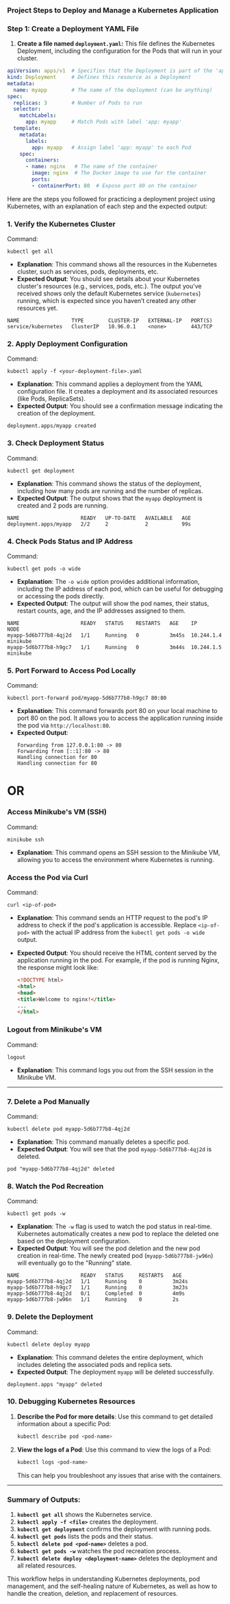 ### Project Steps to Deploy and Manage a Kubernetes Application 

### **Step 1: Create a Deployment YAML File**
1. **Create a file named `deployment.yaml`:**
   This file defines the Kubernetes Deployment, including the configuration for the Pods that will run in your cluster.

```yaml
apiVersion: apps/v1  # Specifies that the Deployment is part of the 'apps' API group
kind: Deployment     # Defines this resource as a Deployment
metadata:
  name: myapp        # The name of the deployment (can be anything)
spec:
  replicas: 3        # Number of Pods to run
  selector:
    matchLabels:
      app: myapp     # Match Pods with label 'app: myapp'
  template:
    metadata:
      labels:
        app: myapp   # Assign label 'app: myapp' to each Pod
    spec:
      containers:
      - name: nginx   # The name of the container
        image: nginx  # The Docker image to use for the container
        ports:
        - containerPort: 80  # Expose port 80 on the container
```

Here are the steps you followed for practicing a deployment project using Kubernetes, with an explanation of each step and the expected output:

### 1. **Verify the Kubernetes Cluster**
   Command:
   ```
   kubectl get all
   ```
   - **Explanation**: This command shows all the resources in the Kubernetes cluster, such as services, pods, deployments, etc.
   - **Expected Output**: You should see details about your Kubernetes cluster's resources (e.g., services, pods, etc.). The output you've received shows only the default Kubernetes service (`kubernetes`) running, which is expected since you haven’t created any other resources yet.

   ```
   NAME                 TYPE        CLUSTER-IP   EXTERNAL-IP   PORT(S)
   service/kubernetes   ClusterIP   10.96.0.1    <none>        443/TCP
   ```

### 2. **Apply Deployment Configuration**
   Command:
   ```
   kubectl apply -f <your-deployment-file>.yaml
   ```
   - **Explanation**: This command applies a deployment from the YAML configuration file. It creates a deployment and its associated resources (like Pods, ReplicaSets).
   - **Expected Output**: You should see a confirmation message indicating the creation of the deployment.
   ```
   deployment.apps/myapp created
   ```

### 3. **Check Deployment Status**
   Command:
   ```
   kubectl get deployment
   ```
   - **Explanation**: This command shows the status of the deployment, including how many pods are running and the number of replicas.
   - **Expected Output**: The output shows that the `myapp` deployment is created and 2 pods are running.
   ```
   NAME                    READY   UP-TO-DATE   AVAILABLE   AGE       
   deployment.apps/myapp   2/2     2            2           99s       
   ```

### 4. **Check Pods Status and IP Address**
   Command:
   ```
   kubectl get pods -o wide
   ```
   - **Explanation**: The `-o wide` option provides additional information, including the IP address of each pod, which can be useful for debugging or accessing the pods directly.
   - **Expected Output**: The output will show the pod names, their status, restart counts, age, and the IP addresses assigned to them.
   ```
   NAME                    READY   STATUS    RESTARTS   AGE    IP            NODE
   myapp-5d6b777b8-4qj2d   1/1     Running   0          3m45s  10.244.1.4    minikube
   myapp-5d6b777b8-h9gc7   1/1     Running   0          3m44s  10.244.1.5    minikube
   ```

### 5. **Port Forward to Access Pod Locally**
   Command:
   ```
   kubectl port-forward pod/myapp-5d6b777b8-h9gc7 80:80
   ```
   - **Explanation**: This command forwards port 80 on your local machine to port 80 on the pod. It allows you to access the application running inside the pod via `http://localhost:80`.
   - **Expected Output**:
     ```
     Forwarding from 127.0.0.1:80 -> 80
     Forwarding from [::1]:80 -> 80
     Handling connection for 80
     Handling connection for 80
     ```

# OR

### **Access Minikube's VM (SSH)**
   Command:
   ```
   minikube ssh
   ```
   - **Explanation**: This command opens an SSH session to the Minikube VM, allowing you to access the environment where Kubernetes is running.

### **Access the Pod via Curl**
   Command:
   ```
   curl <ip-of-pod>
   ```
   - **Explanation**: This command sends an HTTP request to the pod's IP address to check if the pod's application is accessible. Replace `<ip-of-pod>` with the actual IP address from the `kubectl get pods -o wide` output.
   
   - **Expected Output**: You should receive the HTML content served by the application running in the pod. For example, if the pod is running Nginx, the response might look like:
     ```html
     <!DOCTYPE html>
     <html>
     <head>
     <title>Welcome to nginx!</title>
     ...
     </html>
     ```

### **Logout from Minikube's VM**
   Command:
   ```
   logout
   ```
   - **Explanation**: This command logs you out from the SSH session in the Minikube VM.

---

### 7. **Delete a Pod Manually**
   Command:
   ```
   kubectl delete pod myapp-5d6b777b8-4qj2d
   ```
   - **Explanation**: This command manually deletes a specific pod.
   - **Expected Output**: You will see that the pod `myapp-5d6b777b8-4qj2d` is deleted.
   ```
   pod "myapp-5d6b777b8-4qj2d" deleted
   ```

### 8. **Watch the Pod Recreation**
   Command:
   ```
   kubectl get pods -w
   ```
   - **Explanation**: The `-w` flag is used to watch the pod status in real-time. Kubernetes automatically creates a new pod to replace the deleted one based on the deployment configuration.
   - **Expected Output**: You will see the pod deletion and the new pod creation in real-time. The newly created pod (`myapp-5d6b777b8-jw96n`) will eventually go to the "Running" state.
   ```
   NAME                    READY   STATUS     RESTARTS   AGE
   myapp-5d6b777b8-4qj2d   1/1     Running    0          3m24s
   myapp-5d6b777b8-h9gc7   1/1     Running    0          3m23s
   myapp-5d6b777b8-4qj2d   0/1     Completed  0          4m9s
   myapp-5d6b777b8-jw96n   1/1     Running    0          2s
   ```

### 9. **Delete the Deployment**
   Command:
   ```
   kubectl delete deploy myapp
   ```
   - **Explanation**: This command deletes the entire deployment, which includes deleting the associated pods and replica sets.
   - **Expected Output**: The deployment `myapp` will be deleted successfully.
   ```
   deployment.apps "myapp" deleted
   ```

### 10. **Debugging Kubernetes Resources**
1. **Describe the Pod for more details**:
   Use this command to get detailed information about a specific Pod:
   ```bash
   kubectl describe pod <pod-name>
   ```

2. **View the logs of a Pod**:
   Use this command to view the logs of a Pod:
   ```bash
   kubectl logs <pod-name>
   ```

   This can help you troubleshoot any issues that arise with the containers.

---


### Summary of Outputs:
1. **`kubectl get all`** shows the Kubernetes service.
2. **`kubectl apply -f <file>`** creates the deployment.
3. **`kubectl get deployment`** confirms the deployment with running pods.
4. **`kubectl get pods`** lists the pods and their status.
5. **`kubectl delete pod <pod-name>`** deletes a pod.
6. **`kubectl get pods -w`** watches the pod recreation process.
7. **`kubectl delete deploy <deployment-name>`** deletes the deployment and all related resources.

This workflow helps in understanding Kubernetes deployments, pod management, and the self-healing nature of Kubernetes, as well as how to handle the creation, deletion, and replacement of resources.
